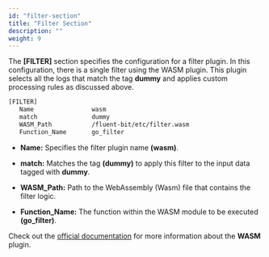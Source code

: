 ```yaml
---
id: "filter-section"
title: "Filter Section"
description: ""
weight: 9
---
```


The **[FILTER]** section specifies the configuration for a filter plugin. In this configuration, there is a single filter using the WASM plugin. This plugin selects all the logs that match the tag **dummy** and applies custom processing rules as discussed above.

```bash
[FILTER]
   Name                wasm
   match               dummy
   WASM_Path           /fluent-bit/etc/filter.wasm
   Function_Name       go_filter
```

- **Name:** Specifies the filter plugin name **(wasm)**.

- **match:** Matches the tag **(dummy)** to apply this filter to the input data tagged with **dummy**.

- **WASM_Path:** Path to the WebAssembly (Wasm) file that contains the filter logic.

- **Function_Name:** The function within the WASM module to be executed **(go_filter)**.

Check out the [official documentation](https://docs.fluentbit.io/manual/pipeline/filters/wasm) for more information about the **WASM** plugin.
